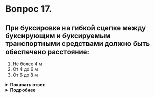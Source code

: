 # Вопрос 17.

## При буксировке на гибкой сцепке между буксирующим и буксируемым транспортными средствами должно быть обеспечено расстояние:

1. Не более 4 м
2. От 4 до 6 м
3. От 6 до 8 м

<details>
<summary><b>Показать ответ</b></summary>
Правильный ответ: 2
</details>
<details>
<summary><b>Подробнее</b></summary>
При буксировке на гибкой сцепке должно быть обеспечено расстояние между буксирующим и буксируемым транспортными средствами в пределах 4 - 6 м.
(Пункт 20.3 ПДД)
</details>